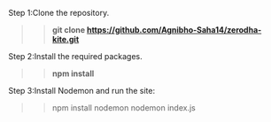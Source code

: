 Step 1:Clone the repository.
>>**git clone https://github.com/Agnibho-Saha14/zerodha-kite.git**

Step 2:Install the required packages.
>>**npm install**

Step 3:Install Nodemon and run the site:
>> npm install nodemon
>> nodemon index.js
